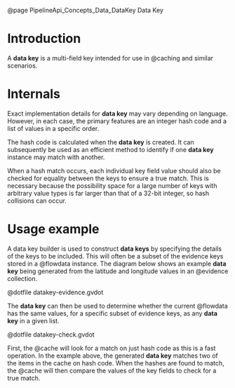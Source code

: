 @page PipelineApi_Concepts_Data_DataKey Data Key

# Introduction

A **data key** is a multi-field key intended for use in @caching and similar scenarios.

# Internals

Exact implementation details for **data key** may vary depending on language.
However, in each case, the primary features are an integer hash code and
a list of values in a specific order.

The hash code is calculated when the **data key** is created. It can subsequently be
used as an efficient method to identify if one **data key** instance may
match with another.

When a hash match occurs, each individual key field value should also be checked 
for equality between the keys to ensure a true match.
This is necessary because the possibility space for a large number of keys with arbitrary 
value types is far larger than that of a 32-bit integer, so hash collisions 
can occur.

# Usage example

A data key builder is used to construct **data keys** by specifying the details 
of the keys to be included.
This will often be a subset of the evidence keys stored in a @flowdata instance.
The diagram below shows an example **data key** being generated from the
latitude and longitude values in an @evidence collection.

@dotfile datakey-evidence.gvdot

The **data key** can then be used to determine whether the current
@flowdata has the same values, for a specific subset of evidence keys,
as any **data key** in a given list.

@dotfile datakey-check.gvdot

First, the @cache will look for a match on just hash code as this is a fast 
operation.
In the example above, the generated **data key** matches two of the items in
the cache on hash code. 
When the hashes are found to match, the @cache will then compare the values of 
the key fields to check for a true match.
